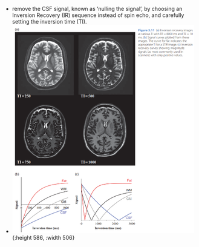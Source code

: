 - remove the CSF signal, known as ‘nulling the signal’, by choosing an Inversion Recovery (IR) sequence instead of spin echo, and carefully setting the inversion time (TI).
- ![image.png](../assets/image_1681110920053_0.png){:height 586, :width 506}
